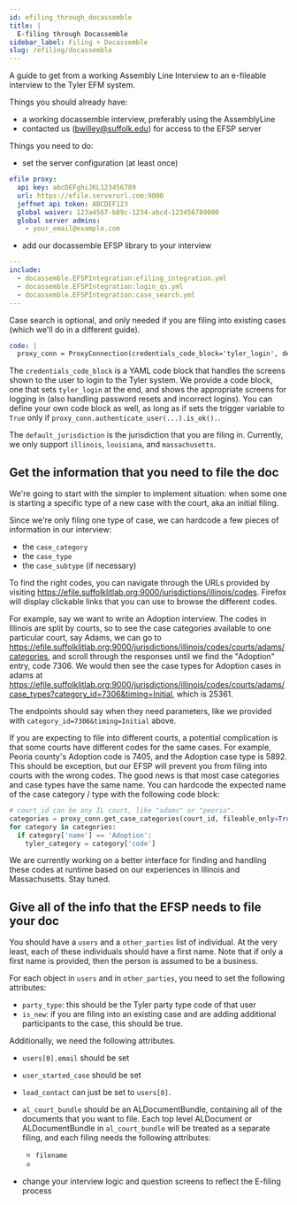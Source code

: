 ```yaml
---
id: efiling_through_docassemble
title: |
  E-filing through Docassemble
sidebar_label: Filing + Docassemble
slug: /efiling/docassemble
---
```


A guide to get from a working Assembly Line Interview to an e-fileable interview to the Tyler EFM system.

Things you should already have:

* a working docassemble interview, preferably using the AssemblyLine
* contacted us (bwilley@suffolk.edu) for access to the EFSP server

Things you need to do:

* set the server configuration (at least once)

```yaml
efile proxy:
  api key: abcDEFghiJKL123456789
  url: https://efile.serverurl.com:9000
  jeffnet api token: ABCDEF123
  global waiver: 123a4567-b89c-1234-abcd-123456789000
  global server admins:
    - your_email@example.com
```

* add our docassemble EFSP library to your interview

```yaml
---
include:
  - docassemble.EFSPIntegration:efiling_integration.yml
  - docassemble.EFSPIntegration:login_qs.yml
  - docassemble.EFSPIntegration:case_search.yml
---
```

Case search is optional, and only needed if you are filing into existing cases (which we'll do in a different guide).

```yaml
code: |
  proxy_conn = ProxyConnection(credentials_code_block='tyler_login', default_jurisdiction='illinois')
```

The `credentials_code_block` is a YAML code block that handles the screens shown to the user to login to the Tyler system.
We provide a code block, one that sets `tyler_login` at the end, and shows the appropriate screens for logging in (also handling
password resets and incorrect logins). You can define your own code block as well, as long as if sets the trigger variable to
`True` only if `proxy_conn.authenticate_user(...).is_ok().`.

The `default_jurisdiction` is the jurisdiction that you are filing in. Currently, we only support `illinois`, `louisiana`, and `massachusetts`.

## Get the information that you need to file the doc

We're going to start with the simpler to implement situation: when some one is starting a specific type of a new case with the court, aka an initial filing.

Since we're only filing one type of case, we can hardcode a few pieces of information in our interview:

* the `case_category`
* the `case_type`
* the `case_subtype` (if necessary)

To find the right codes, you can navigate through the URLs provided by visiting <https://efile.suffolklitlab.org:9000/jurisdictions/illinois/codes>.
Firefox will display clickable links that you can use to browse the different codes.

For example, say we want to write an Adoption interview. The codes in Illinois are split by courts, so to see the case categories available to
one particular court, say Adams, we can go to
<https://efile.suffolklitlab.org:9000/jurisdictions/illinois/codes/courts/adams/categories>, and scroll through the responses until we find the "Adoption" entry,
code 7306. We would then see the case types for Adoption cases in adams at
<https://efile.suffolklitlab.org:9000/jurisdictions/illinois/codes/courts/adams/case_types?category_id=7306&timing=Initial>, which is 25361.

The endpoints should say when they need parameters, like we provided with `category_id=7306&timing=Initial` above.

If you are expecting to file into different courts, a potential complication is that some courts have different codes for the same cases.
For example, Peoria county's Adoption code is 7405, and the Adoption case type is 5892.
This should be exception, but our EFSP will prevent you from filing into courts with the wrong codes.
The good news is that most case categories and case types have the same name. You can hardcode the expected name of the case category / type with
the following code block:

```python
# court_id can be any IL court, like "adams" or "peoria".
categories = proxy_conn.get_case_categories(court_id, fileable_only=True, timing='Initial')
for category in categories:
  if category['name'] == 'Adoption':
    tyler_category = category['code']
```

We are currently working on a better interface for finding and handling these codes at runtime based on our experiences in Illinois and Massachusetts. Stay tuned.

## Give all of the info that the EFSP needs to file your doc

You should have a `users` and a `other_parties` list of individual. At the very least, each of these individuals should have a first name. Note that if only a first name is provided, then the person is assumed to be a business.

For each object in `users` and in `other_parties`, you need to set the following attributes:

* `party_type`: this should be the Tyler party type code of that user
* `is_new`: if you are filing into an existing case and are adding additional participants to the case, this should be true.

Additionally, we need the following attributes.

* `users[0].email` should be set
* `user_started_case` should be set
* `lead_contact` can just be set to `users[0]`.
* `al_court_bundle` should be an ALDocumentBundle, containing all of the documents that you want to file. Each top level ALDocument or ALDocumentBundle in `al_court_bundle` will be treated as a separate filing, and each filing needs the following attributes:
  * `filename`
  * 

* change your interview logic and question screens to reflect the E-filing process